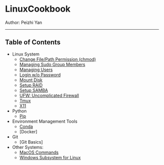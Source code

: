 # LinuxCookbook

Author: Peizhi Yan

---

## Table of Contents

- Linux System
  - [Change File/Path Permission (chmod)](./content/chmod.md)
  - [Managing Sudo Group Members](./content/sudo.md)
  - [Managing Users](./content/users.md)
  - [Login w/o Password](./content/no_passwd_login.md)
  - [Mount Disk](./content/mount_disk.md)
  - [Setup RAID](./content/setup_raid.md)
  - [Setup SAMBA](./content/samba.md)
  - [UFW: Uncomplicated Firewall](./content/ufw.md)
  - [Tmux](./content/tmux.md)
  - [X11](./content/x11.md)
- Python
  - [Pip](./content/pip.md)
- Environment Management Tools
  - [Conda](./content/conda.md)
  - [Docker]
- Git
  - [Git Basics] 
- Other Systems:
  - [MacOS Commands](./content/macos.md)
  - [Windows Subsystem for Linux](./content/WSL.md)




